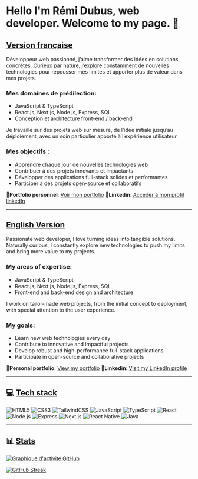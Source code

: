 # Hello I'm Rémi Dubus, web developer. Welcome to my page. 👋 

## <ins>Version française</ins> 

Développeur web passionné, j’aime transformer des idées en solutions concrètes.
Curieux par nature, j’explore constamment de nouvelles technologies pour repousser mes limites et apporter plus de valeur dans mes projets.

### Mes domaines de prédilection:
 - JavaScript & TypeScript
 - React.js, Next.js, Node.js, Express, SQL
 - Conception et architecture front-end / back-end

Je travaille sur des projets web sur mesure, de l’idée initiale jusqu’au déploiement, avec un soin particulier apporté à l’expérience utilisateur.

### Mes objectifs :
 - Apprendre chaque jour de nouvelles technologies web
 - Contribuer à des projets innovants et impactants
 - Développer des applications full-stack solides et performantes
 - Participer à des projets open-source et collaboratifs


🧾**Portfolio personnel**: [Voir mon portfolio](https://www.remi-dubus.fr)
🔗**Linkedin**: [Accéder à mon profil linkedIn](https://www.linkedin.com/in/r-dubus/)

---

## <ins>English Version</ins> 

Passionate web developer, I love turning ideas into tangible solutions.
Naturally curious, I constantly explore new technologies to push my limits and bring more value to my projects.

### My areas of expertise:
 - JavaScript & TypeScript
 - React.js, Next.js, Node.js, Express, SQL
 - Front-end and back-end design and architecture

I work on tailor-made web projects, from the initial concept to deployment, with special attention to the user experience.

### My goals:
 - Learn new web technologies every day
 - Contribute to innovative and impactful projects
 - Develop robust and high-performance full-stack applications
 - Participate in open-source and collaborative projects


🧾**Personal portfolio**: [View my portfolio](https://www.remi-dubus.fr)
🔗**Linkedin**: [Visit my LinkedIn profile](https://www.linkedin.com/in/r-dubus/)

---

## 💻 <ins>Tech stack</ins>

![HTML5](https://img.shields.io/badge/-HTML5-E34F26?logo=html5&logoColor=white) ![CSS3](https://img.shields.io/badge/-CSS3-1572B6?logo=css3&logoColor=white) ![TailwindCSS](https://img.shields.io/badge/-TailwindCSS-06B6D4?logo=tailwind-css&logoColor=white) ![JavaScript](https://img.shields.io/badge/-JavaScript-F7DF1E?logo=javascript&logoColor=black) ![TypeScript](https://img.shields.io/badge/-TypeScript-3178C6?logo=typescript&logoColor=white) ![React](https://img.shields.io/badge/-React-61DAFB?logo=react&logoColor=black) ![Node.js](https://img.shields.io/badge/-Node.js-339933?logo=node.js&logoColor=white) ![Express](https://img.shields.io/badge/-Express.js-000000?logo=express&logoColor=white) ![Next.js](https://img.shields.io/badge/-Next.js-000000?logo=next.js&logoColor=white) ![React Native](https://img.shields.io/badge/-React%20Native-61DAFB?logo=react&logoColor=black) ![Java](https://img.shields.io/badge/-Java-ff0000?logo=java&logoColor=white)

---

## 📊 <ins>Stats</ins>

[![Graphique d'activité GitHub](https://github-readme-activity-graph.vercel.app/graph?username=Remi-Dubus&theme=tokyo-night&custom_title=Remi%20Dubus's%20Contribution%20Graph&line=00bfff)](https://github.com/ashutosh00710/github-readme-activity-graph)

[![GitHub Streak](https://streak-stats.demolab.com?user=Remi-Dubus&theme=tokyonight&date_format=j%20M%5B%20Y%5D)](https://git.io/streak-stats)
